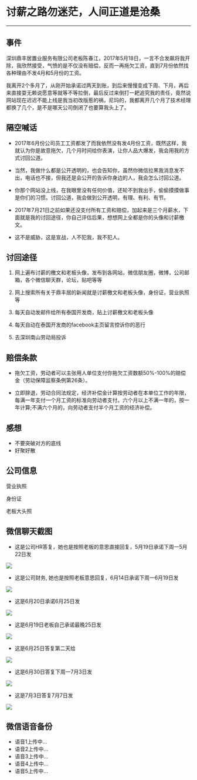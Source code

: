# **讨薪之路勿迷茫，人间正道是沧桑** #

----------




## 事件 ##
深圳鼎丰居置业服务有限公司老板陈春江，2017年5月18日，一言不合发飙将我开除，我欣然接受，气愤的是不仅没有赔偿，反而一再拖欠工资，直到7月份依然找各种理由不发4月和5月份的工资。

我离开2个多月了，从刚开始承诺过两天到账，到后来慢慢变成下周、下月，再后来直接耍无赖说愿意等就等不等拉倒，最后反过来倒打一耙追究我的责任，竟然说网站现在迟迟不能上线是我当初改版惹的祸，尼玛的，我都离开几个月了技术经理都换了几个，是不是哪天公司倒闭了也要算我头上了。




## 隔空喊话 ##


- 2017年6月份公司员工工资都发了而我依然没有发4月份工资，既然这样，我就认为你是故意拖欠，几个月时间给你表演，让你人品大爆发，我会用我的方式讨回公道。

- 当然，我做什么都是公开透明的，也会告知你，虽然你微信拉黑我消息发不出，电话也不接，但我还是会公开的告诉你身边的人，我会怎么讨回公道。

- 你那个网站没上线，在我眼里没有任何价值，还轮不到我出手，偷偷摸摸做事是你们的习惯。讨回公道，我会做到公开透明，有理、有利、有节。


- 2017年7月21日之前如果还没支付所有工资和赔偿，加起来是三个月薪水，下面就是我的讨回途径，你自己评估后果，想想网上全都是你的头像和讨薪檄文。

- 这不是威胁，这是宣战，人不犯我，我不犯人。


## 讨回途径 ##

1. 网上遍布讨薪的檄文和老板头像，发布到各网站，微信朋友圈，微博，公司邮箱，各个微信聊天群，论坛，贴吧等等

2. 网上搜索所有关于鼎丰居的新闻就是讨薪檄文和老板头像，身份证，营业执照等

3. 每天自动发邮件给所有泰国开发商，贴上讨薪檄文和老板头像
 
4. 每天自动在泰国开发商的facebook主页留言控诉你的恶行
 
5. 去深圳南山劳动局投诉

## 赔偿条款 ##

- 拖欠工资，劳动者可以主张用人单位支付你拖欠工资数额50%-100%的赔偿金（劳动保障监察条例第26条）。

- 立即辞退，劳动合同法规定，经济补偿金计算按劳动者在本单位工作的年限，每满一年支付一个月工资的标准向劳动者支付。六个月以上不满一年的，按一年计算;不满六个月的，向劳动者支付半个月工资的经济补偿。

## 感想 ##

- 不要突破对方的底线
- 好聚好散


## 公司信息 ##

营业执照

身份证

老板大头照

## 微信聊天截图 ##


- 这是公司HR答复，她也是按照老板的意思直接回复，5月19日承诺下周一5月22日发

![](http://src.dfj95.com/Screenshot_20170718-142105.png?imageView/2/w/519/q/90)


- 这是公司财务, 她也是按照老板意思回复，6月14日承诺下周一6月19日发

![](http://src.dfj95.com/Screenshot_20170718-143302.png?imageView/2/w/519/q/90)


- 这是6月20日承诺6月25日发


![](http://src.dfj95.com/image/pngScreenshot_20170718-144822.png?imageView/2/w/519/q/90)


- 这是6月19日老板自己承诺最晚25日发


![](http://src.dfj95.com/image/pngScreenshot_20170718-144902.png?imageView/2/w/519/q/90)


- 这是6月25日答复第二天给


![](http://src.dfj95.com/Screenshot_20170718-150809.png?imageView/2/w/519/q/90)



- 这是6月30日答复下周一7月3日发


![](http://src.dfj95.com/image/png/Screenshot_20170718-151221.png?imageView/2/w/519/q/90)


- 这是7月3日答复7月7日发

![](http://src.dfj95.com/image/png/Screenshot_20170718-152837.png?imageView/2/w/519/q/90)


## 微信语音备份 ##


- 语音1上传中...
- 语音2上传中...
- 语音3上传中...
- 语音4上传中...
- 语音5上传中...



